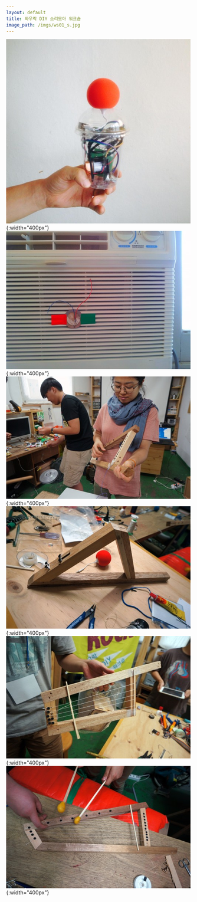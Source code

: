 ```yaml
---
layout: default
title: 와우락 DIY 소리모아 워크숍
image_path: /imgs/ws01_s.jpg
---
```


![](/imgs/ws1.jpg){:width="400px"}
![](/imgs/ws2.jpg){:width="400px"}
![](/imgs/ws3.jpg){:width="400px"}
![](/imgs/ws4.jpg){:width="400px"}
![](/imgs/ws5.jpg){:width="400px"}
![](/imgs/ws6.jpg){:width="400px"}
